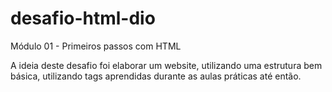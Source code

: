 # desafio-html-dio
Módulo 01 - Primeiros passos com HTML

A ideia deste desafio foi elaborar um website, utilizando uma estrutura bem básica, utilizando tags aprendidas durante as aulas práticas até então.

